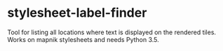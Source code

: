# stylesheet-label-finder
Tool for listing all locations where text is displayed on the rendered tiles. Works on mapnik stylesheets and needs Python 3.5.
